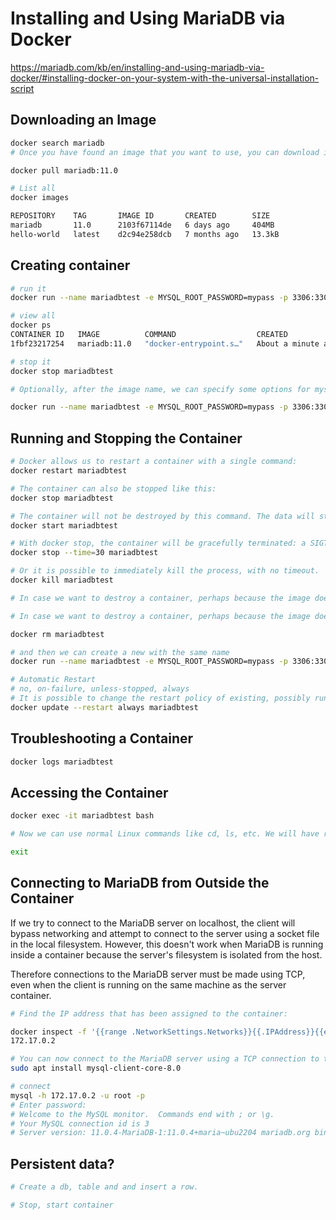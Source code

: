 # Installing and Using MariaDB via Docker

https://mariadb.com/kb/en/installing-and-using-mariadb-via-docker/#installing-docker-on-your-system-with-the-universal-installation-script

## Downloading an Image

```bash
docker search mariadb
# Once you have found an image that you want to use, you can download it via Docker.

docker pull mariadb:11.0

# List all
docker images

REPOSITORY    TAG       IMAGE ID       CREATED        SIZE
mariadb       11.0      2103f67114de   6 days ago     404MB
hello-world   latest    d2c94e258dcb   7 months ago   13.3kB

```

## Creating container 

```bash
# run it
docker run --name mariadbtest -e MYSQL_ROOT_PASSWORD=mypass -p 3306:3306 -d docker.io/library/mariadb:11.0

# view all
docker ps
CONTAINER ID   IMAGE          COMMAND                  CREATED              STATUS              PORTS                                       NAMES
1fbf23217254   mariadb:11.0   "docker-entrypoint.s…"   About a minute ago   Up About a minute   0.0.0.0:3306->3306/tcp, :::3306->3306/tcp   mariadbtest

# stop it
docker stop mariadbtest

# Optionally, after the image name, we can specify some options for mysqld. For example: But you cannot use the same name, and later it.

docker run --name mariadbtest -e MYSQL_ROOT_PASSWORD=mypass -p 3306:3306 -d mariadb:11.0 --log-bin --binlog-format=MIXED

```

## Running and Stopping the Container

```bash
# Docker allows us to restart a container with a single command:
docker restart mariadbtest

# The container can also be stopped like this:
docker stop mariadbtest

# The container will not be destroyed by this command. The data will still live inside the container, even if MariaDB is not running. To restart the container and see our data, we can issue:
docker start mariadbtest

# With docker stop, the container will be gracefully terminated: a SIGTERM signal will be sent to the mysqld process, and Docker will wait for the process to shutdown before returning the control to the shell. However, it is also possible to set a timeout, after which the process will be immediately killed with a SIGKILL. 
docker stop --time=30 mariadbtest

# Or it is possible to immediately kill the process, with no timeout.
docker kill mariadbtest

# In case we want to destroy a container, perhaps because the image does not suit our needs, we can stop it and then run:

# In case we want to destroy a container, perhaps because the image does not suit our needs, we can stop it and then run:

docker rm mariadbtest

# and then we can create a new with the same name
docker run --name mariadbtest -e MYSQL_ROOT_PASSWORD=mypass -p 3306:3306 -d docker.io/library/mariadb:11.0

# Automatic Restart
# no, on-failure, unless-stopped, always
# It is possible to change the restart policy of existing, possibly running containers:
docker update --restart always mariadbtest


```


## Troubleshooting a Container

```bash
docker logs mariadbtest

```


## Accessing the Container

```bash
docker exec -it mariadbtest bash

# Now we can use normal Linux commands like cd, ls, etc. We will have root privileges. We can even install our favorite file editor, for example

exit

```


## Connecting to MariaDB from Outside the Container

If we try to connect to the MariaDB server on localhost, the client will bypass networking and attempt to connect to the server using a socket file in the local filesystem. However, this doesn't work when MariaDB is running inside a container because the server's filesystem is isolated from the host.

Therefore connections to the MariaDB server must be made using TCP, even when the client is running on the same machine as the server container.

```bash
# Find the IP address that has been assigned to the container:

docker inspect -f '{{range .NetworkSettings.Networks}}{{.IPAddress}}{{end}}' mariadbtest
172.17.0.2

# You can now connect to the MariaDB server using a TCP connection to that IP address.
sudo apt install mysql-client-core-8.0

# connect
mysql -h 172.17.0.2 -u root -p
# Enter password:
# Welcome to the MySQL monitor.  Commands end with ; or \g.
# Your MySQL connection id is 3
# Server version: 11.0.4-MariaDB-1:11.0.4+maria~ubu2204 mariadb.org binary distribution


```


## Persistent data?

```bash
# Create a db, table and and insert a row.

# Stop, start container

```

